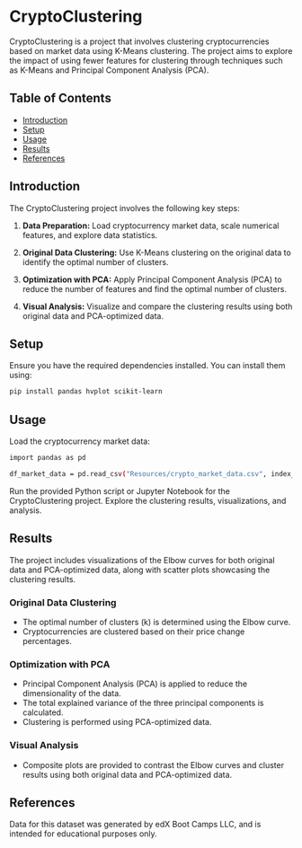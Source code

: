 # CryptoClustering

CryptoClustering is a project that involves clustering cryptocurrencies based on market data using K-Means clustering. The project aims to explore the impact of using fewer features for clustering through techniques such as K-Means and Principal Component Analysis (PCA).

## Table of Contents

- [Introduction](#introduction)
- [Setup](#setup)
- [Usage](#usage)
- [Results](#results)
- [References](#references)

## Introduction

The CryptoClustering project involves the following key steps:

1. **Data Preparation:** Load cryptocurrency market data, scale numerical features, and explore data statistics.

2. **Original Data Clustering:** Use K-Means clustering on the original data to identify the optimal number of clusters.

3. **Optimization with PCA:** Apply Principal Component Analysis (PCA) to reduce the number of features and find the optimal number of clusters.

4. **Visual Analysis:** Visualize and compare the clustering results using both original data and PCA-optimized data.

## Setup

Ensure you have the required dependencies installed. You can install them using:

```bash
pip install pandas hvplot scikit-learn
```

## Usage

Load the cryptocurrency market data:

```bash 
import pandas as pd

df_market_data = pd.read_csv("Resources/crypto_market_data.csv", index_col="coin_id")
```

Run the provided Python script or Jupyter Notebook for the CryptoClustering project.
Explore the clustering results, visualizations, and analysis.

## Results

The project includes visualizations of the Elbow curves for both original data and PCA-optimized data, along with scatter plots showcasing the clustering results.

### Original Data Clustering
- The optimal number of clusters (k) is determined using the Elbow curve.
- Cryptocurrencies are clustered based on their price change percentages.

### Optimization with PCA
- Principal Component Analysis (PCA) is applied to reduce the dimensionality of the data.
- The total explained variance of the three principal components is calculated.
- Clustering is performed using PCA-optimized data.

### Visual Analysis
- Composite plots are provided to contrast the Elbow curves and cluster results using both original data and PCA-optimized data.

## References

Data for this dataset was generated by edX Boot Camps LLC, and is intended for educational purposes only.
